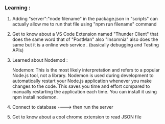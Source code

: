 ### Learning : 

1. Adding "server":"node filename" in the package.json in "scripts" can actually allow me to run that file using "npm run filename" command

2. Get to know about a VS Code Extension named "Thunder Client" that does the same word that of "PostMan" also "Insomnia" also does the same but it is a online web service . (basically debugging and Testing APIs)

3. Learned about Nodemod : 

    Nodemon: This is the most likely interpretation and refers to a popular Node.js tool, not a library. Nodemon is used during development to automatically restart your Node.js application whenever you make changes to the code. This saves you time and effort compared to manually restarting the application each time. You can install it using npm install nodemon.

4. Connect to database ----> then run the server 

5. Get to know about a cool chrome extension to read JSON file 